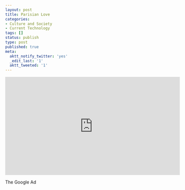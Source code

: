 ```yaml
---
layout: post
title: Parisian Love
categories:
- Culture and Society
- Current Technology
tags: []
status: publish
type: post
published: true
meta:
  aktt_notify_twitter: 'yes'
  _edit_last: '1'
  aktt_tweeted: '1'
---
```

<iframe src="http://www.youtube.com/embed/nnsSUqgkDwU" frameborder="0" width="560" height="315"></iframe>

The Google Ad
